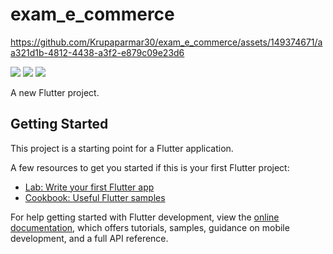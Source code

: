 # exam_e_commerce

https://github.com/Krupaparmar30/exam_e_commerce/assets/149374671/aa321d1b-4812-4438-a3f2-e879c09e23d6




<P>
<img src="https://github.com/Krupaparmar30/exam_e_commerce/assets/149374671/aed84799-4655-4ccf-aaed-7678bc9ea104">
<img src="https://github.com/Krupaparmar30/exam_e_commerce/assets/149374671/b1267a49-54e2-4d37-ac76-8eb96351126d">
<img src="https://github.com/Krupaparmar30/exam_e_commerce/assets/149374671/812a47ea-75f8-4f15-a0ff-39675414c746">


</P>

A new Flutter project.

## Getting Started

This project is a starting point for a Flutter application.

A few resources to get you started if this is your first Flutter project:

- [Lab: Write your first Flutter app](https://docs.flutter.dev/get-started/codelab)
- [Cookbook: Useful Flutter samples](https://docs.flutter.dev/cookbook)

For help getting started with Flutter development, view the
[online documentation](https://docs.flutter.dev/), which offers tutorials,
samples, guidance on mobile development, and a full API reference.
